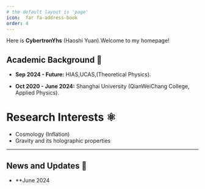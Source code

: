 ```yaml
---
# the default layout is 'page'
icon:  far fa-address-book
order: 4
---
```


Here is **CybertronYhs** (Haoshi Yuan).Welcome to my homepage!



## Academic Background 🏫


- **Sep 2024 - Future:** 
HIAS,UCAS,(Theoretical Physics).

- **Oct 2020 - June 2024:** 
Shanghai University (QianWeiChang College, Applied Physics).



# Research Interests ⚛️

- Cosmology (Inflation)
- Gravity and its holographic properties

---

## News and Updates 👣
- **June 2024



